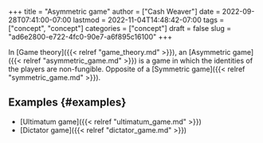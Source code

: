 +++
title = "Asymmetric game"
author = ["Cash Weaver"]
date = 2022-09-28T07:41:00-07:00
lastmod = 2022-11-04T14:48:42-07:00
tags = ["concept", "concept"]
categories = ["concept"]
draft = false
slug = "ad6e2800-e722-4fc0-90e7-a6f895c16100"
+++

In [Game theory]({{< relref "game_theory.md" >}}), an [Asymmetric game]({{< relref "asymmetric_game.md" >}}) is a game in which the identities of the players are non-fungible. Opposite of a [Symmetric game]({{< relref "symmetric_game.md" >}}).


## Examples {#examples}

-   [Ultimatum game]({{< relref "ultimatum_game.md" >}})
-   [Dictator game]({{< relref "dictator_game.md" >}})
